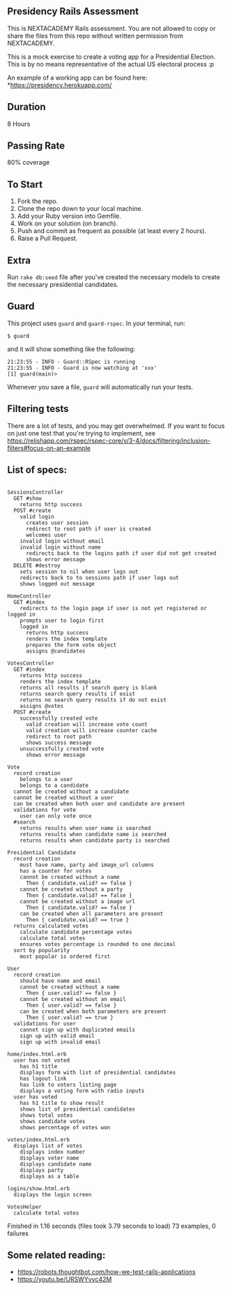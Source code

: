 ## Presidency Rails Assessment

This is NEXTACADEMY Rails assessment. You are not allowed to copy or share the files from this repo without
written permission from NEXTACADEMY.

This is a mock exercise to create a voting app for a Presidential Election. This is by no means representative of the actual US electoral process :p

An example of a working app can be found here: *https://presidency.herokuapp.com/

## Duration
8 Hours

## Passing Rate
80% coverage

## To Start
1. Fork the repo.
2. Clone the repo down to your local machine.
3. Add your Ruby version into Gemfile.
4. Work on your solution (on branch).
5. Push and commit as frequent as possible (at least every 2 hours).
6. Raise a Pull Request.

## Extra
Run `rake db:seed` file after you've created the necessary models to create the necessary presidential candidates.

## Guard
This project uses `guard` and `guard-rspec`. In your terminal, run:

    $ guard

and it will show something like the following:

    21:23:55 - INFO - Guard::RSpec is running
    21:23:55 - INFO - Guard is now watching at 'xxx'
    [1] guard(main)>

Whenever you save a file, `guard` will automatically run your tests.

## Filtering tests

There are a lot of tests, and you may get overwhelmed. If you want to focus on just one test that you're trying to implement, see https://relishapp.com/rspec/rspec-core/v/3-4/docs/filtering/inclusion-filters#focus-on-an-example

## List of specs:

``` rspec

SessionsController
  GET #show
    returns http success
  POST #create
    valid login
      creates user session
      redirect to root path if user is created
      welcomes user
    invalid login without email
    invalid login without name
      redirects back to the logins path if user did not get created
      shows error message
  DELETE #destroy
    sets session to nil when user logs out
    redirects back to to sessions path if user logs out
    shows logged out message

HomeController
  GET #index
    redirects to the login page if user is not yet registered or logged in
    prompts user to login first
    logged in
      returns http success
      renders the index template
      prepares the form vote object
      assigns @candidates

VotesController
  GET #index
    returns http success
    renders the index template
    returns all results if search query is blank
    returns search query results if exist
    returns no search query results if do not exist
    assigns @votes
  POST #create
    successfully created vote
      valid creation will increase vote count
      valid creation will increase counter cache
      redirect to root path
      shows success message
    unsuccessfully created vote
      shows error message

Vote
  record creation
    belongs to a user
    belongs to a candidate
  cannot be created without a candidate
  cannot be created without a user
  can be created when both user and candidate are present
  validations for vote
    user can only vote once
  #search
    returns results when user name is searched
    returns results when candidate name is searched
    returns results when candidate party is searched

Presidential Candidate
  record creation
    must have name, party and image_url columns
    has a counter for votes
    cannot be created without a name
      Then { candidate.valid? == false }
    cannot be created without a party
      Then { candidate.valid? == false }
    cannot be created without a image url
      Then { candidate.valid? == false }
    can be created when all parameters are present
      Then { candidate.valid? == true }
  returns calculated votes
    calculate candidate percentage votes
    calculate total votes
    ensures votes percentage is rounded to one decimal
  sort by popularity
    most popular is ordered first

User
  record creation
    should have name and email
    cannot be created without a name
      Then { user.valid? == false }
    cannot be created without an email
      Then { user.valid? == false }
    can be created when both parameters are present
      Then { user.valid? == true }
  validations for user
    cannot sign up with duplicated emails
    sign up with valid email
    sign up with invalid email

home/index.html.erb
  user has not voted
    has h1 title
    displays form with list of presidential candidates
    has logout link
    has link to voters listing page
    displays a voting form with radio inputs
  user has voted
    has h1 title to show result
    shows list of presidential candidates
    shows total votes
    shows candidate votes
    shows percentage of votes won

votes/index.html.erb
  displays list of votes
    displays index number
    displays voter name
    displays candidate name
    displays party
    displays as a table

logins/show.html.erb
  displays the login screen

VotesHelper
  calculate total votes
```

Finished in 1.16 seconds (files took 3.79 seconds to load)
73 examples, 0 failures

## Some related reading:

* https://robots.thoughtbot.com/how-we-test-rails-applications
* https://youtu.be/URSWYvyc42M